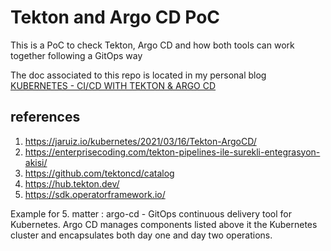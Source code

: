 # Tekton and Argo CD PoC

This is a PoC to check Tekton, Argo CD and how both tools can work together following a GitOps way

The doc associated to this repo is located in my personal blog [KUBERNETES - CI/CD WITH TEKTON & ARGO CD](https://jaruiz.io/kubernetes/2021/03/16/Tekton-ArgoCD/)


## references
1. https://jaruiz.io/kubernetes/2021/03/16/Tekton-ArgoCD/
2. https://enterprisecoding.com/tekton-pipelines-ile-surekli-entegrasyon-akisi/
3. https://github.com/tektoncd/catalog
4. https://hub.tekton.dev/
5. https://sdk.operatorframework.io/ 

Example for 5. matter : argo-cd - GitOps continuous delivery tool for Kubernetes. Argo CD manages components listed above it the Kubernetes cluster and encapsulates both day one and day two operations.